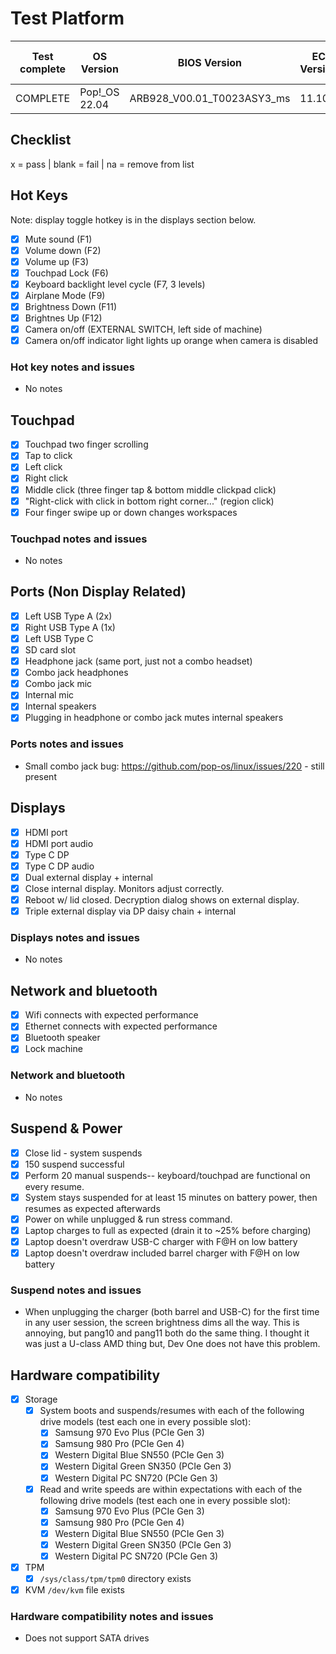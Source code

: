# Test Platform

| Test complete | OS Version     | BIOS Version                  | EC Version | Before or after suspend |
|---------------|----------------|-------------------------------|------------|-------------------------|
| COMPLETE      | Pop!\_OS 22.04 | ARB928\_V00.01\_T0023ASY3\_ms | 11.10      | Both                    |

## Checklist

x = pass | blank = fail | na = remove from list

## Hot Keys

Note: display toggle hotkey is in the displays section below.

- [x] Mute sound (F1)
- [x] Volume down (F2)
- [x] Volume up (F3)
- [x] Touchpad Lock (F6)
- [x] Keyboard backlight level cycle (F7, 3 levels)
- [x] Airplane Mode (F9)
- [x] Brightness Down (F11)
- [x] Brightnes Up (F12)
- [x] Camera on/off (EXTERNAL SWITCH, left side of machine)
- [x] Camera on/off indicator light lights up orange when camera is disabled

### Hot key notes and issues

- No notes

## Touchpad

- [x] Touchpad two finger scrolling
- [x] Tap to click
- [x] Left click
- [x] Right click
- [x] Middle click (three finger tap & bottom middle clickpad click)
- [x] "Right-click with click in bottom right corner..." (region click)
- [x] Four finger swipe up or down changes workspaces

### Touchpad notes and issues

- No notes

## Ports (Non Display Related)

- [x] Left USB Type A (2x)
- [x] Right USB Type A (1x)
- [x] Left USB Type C
- [x] SD card slot
- [x] Headphone jack (same port, just not a combo headset)
- [x] Combo jack headphones
- [x] Combo jack mic
- [x] Internal mic
- [x] Internal speakers
- [x] Plugging in headphone or combo jack mutes internal speakers

### Ports notes and issues

- Small combo jack bug: https://github.com/pop-os/linux/issues/220 - still present

## Displays

- [x] HDMI port
- [x] HDMI port audio
- [x] Type C DP
- [x] Type C DP audio
- [x] Dual external display + internal
- [x] Close internal display. Monitors adjust correctly.
- [x] Reboot w/ lid closed. Decryption dialog shows on external display.
- [x] Triple external display via DP daisy chain + internal

### Displays notes and issues

- No notes

## Network and bluetooth

- [x] Wifi connects with expected performance
- [x] Ethernet connects with expected performance
- [x] Bluetooth speaker
- [x] Lock machine

### Network and bluetooth

- No notes

## Suspend & Power

- [x] Close lid - system suspends
- [x] 150 suspend successful
- [x] Perform 20 manual suspends-- keyboard/touchpad are functional on every resume.
- [x] System stays suspended for at least 15 minutes on battery power, then resumes as expected afterwards
- [x] Power on while unplugged & run stress command.
- [x] Laptop charges to full as expected (drain it to ~25% before charging)
- [x] Laptop doesn't overdraw USB-C charger with F@H on low battery
- [x] Laptop doesn't overdraw included barrel charger with F@H on low battery

### Suspend notes and issues

- When unplugging the charger (both barrel and USB-C) for the first time in any user session, the screen brightness dims all the way. This is annoying, but pang10 and pang11 both do the same thing. I thought it was just a U-class AMD thing but, Dev One does not have this problem.

## Hardware compatibility

- [x] Storage
    - [x] System boots and suspends/resumes with each of the following drive models (test each one in every possible slot):
        - [x] Samsung 970 Evo Plus (PCIe Gen 3)
        - [x] Samsung 980 Pro (PCIe Gen 4)
        - [x] Western Digital Blue SN550 (PCIe Gen 3)
        - [x] Western Digital Green SN350 (PCIe Gen 3)
        - [x] Western Digital PC SN720 (PCIe Gen 3)
    - [x] Read and write speeds are within expectations with each of the following drive models (test each one in every possible slot):
        - [x] Samsung 970 Evo Plus (PCIe Gen 3)
        - [x] Samsung 980 Pro (PCIe Gen 4)
        - [x] Western Digital Blue SN550 (PCIe Gen 3)
        - [x] Western Digital Green SN350 (PCIe Gen 3)
        - [x] Western Digital PC SN720 (PCIe Gen 3)
- [x] TPM
    - [x] `/sys/class/tpm/tpm0` directory exists
- [x] KVM `/dev/kvm` file exists

### Hardware compatibility notes and issues

- Does not support SATA drives

